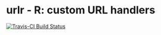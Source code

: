 urlr - R: custom URL handlers
=============================




[![Travis-CI Build Status](https://travis-ci.org/hute37/urlr.svg?branch=master)](https://travis-ci.org/hute37/urlr)

